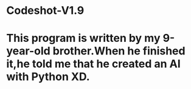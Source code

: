 # Codeshot-V1.9

# This program is written by my 9-year-old brother.When he finished it,he told me that he created an AI with Python XD. 
